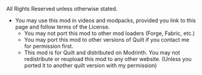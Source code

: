 All Rights Reserved unless otherwise stated.
- You may use this mod in videos and modpacks, provided you link to this page and follow terms of the License.<br>
    - You may not port this mod to other mod loaders (Forge, Fabric, etc.)<br>
    - You may port this mod to other versions of Quilt if you contact me for permission first. <br>
    - This mod is for Quilt and distributed on Modrinth. You may not redistribute or reupload this mod to any other website. (Unless you ported it to another quilt version with my permission)

